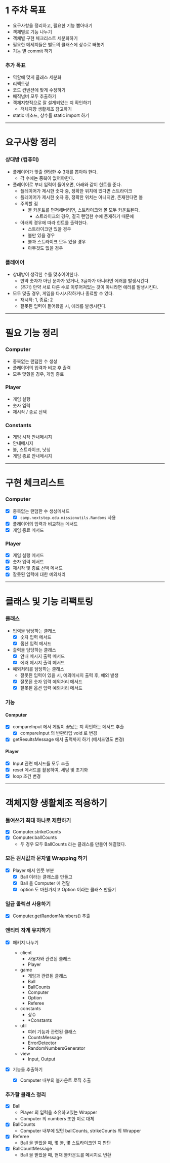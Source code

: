 # 1 주차 목표

- 요구사항을 정리하고, 필요한 기능 뽑아내기
- 객체별로 기능 나누기
- 객체별 구현 체크리스트 세분화하기
- 필요한 메세지들은 별도의 클래스에 상수로 빼놓기
- 기능 별 commit 하기

### 추가 목표

- 역할에 맞게 클래스 세분화
- 리팩토링
- 코드 컨벤션에 맞게 수정하기
- 매직넘버 모두 추출하기
- 객체지향적으로 잘 설계되었는 지 확인하기
    - 객체지향 생활체조 참고하기
- static 메소드, 상수들 static import 하기

---

# 요구사항 정리

### 상대방 (컴퓨터)

- 플레이어가 맞출 랜덤한 수 3개를 뽑아야 한다.
    - 각 수에는 중복이 없어야한다.
- 플레이어로 부터 입력이 들어오면, 아래와 같이 힌트를 준다.
    - 플레이어가 제시한 숫자 중, 정확한 위치에 있다면 스트라이크
    - 플레이어가 제시한 숫자 중, 정확한 위치는 아니지만, 존재한다면 볼
    - 주의할 점
        - 볼 카운트를 먼저해버리면, 스트라이크와 볼 모두 카운트된다.
            - 스트라이크의 경우, 결국 랜덤한 수에 존재하기 때문에
    - 아래의 경우에 따라 힌트를 출력한다.
        - 스트라이크만 있을 경우
        - 볼만 있을 경우
        - 볼과 스트라이크 모두 있을 경우
        - 아무것도 없을 경우

### 플레이어

- 상대방이 생각한 수를 맞추어야한다.
    - 만약 숫자가 아닌 문자가 있거나, 3글자가 아니라면 에러를 발생시킨다.
    - (추가) 만약 서로 다른 수로 이루어져있는 것이 아니라면 에러를 발생시킨다.
- 모두 맞출 경우, 게임을 다시시작하거나 종료할 수 있다.
    - 재시작: 1, 종료: 2
    - 잘못된 입력이 들어왔을 시, 에러를 발생시킨다.

---

# 필요 기능 정리

### Computer

- 중복없는 랜덤한 수 생성
- 플레이어의 입력과 비교 후 출력
- 모두 맞췄을 경우, 게임 종료

### Player

- 게임 실행
- 숫자 입력
- 재시작 / 종료 선택

### Constants

- 게임 시작 안내메시지
- 안내메시지
- 볼, 스트라이크, 낫싱
- 게임 종료 안내메시지

---

# 구현 체크리스트

### Computer

- [X] 중복없는 랜덤한 수 생성메서드
    - [X] `camp.nextstep.edu.missionutils.Randoms` 사용
- [X] 플레이어의 입력과 비교하는 메서드
- [X] 게임 종료 메서드

### Player

- [X] 게임 실행 메서드
- [X] 숫자 입력 메서드
- [X] 재시작 및 종료 선택 메서드
- [X] 잘못된 입력에 대한 예외처리

---

# 클래스 및 기능 리팩토링

### 클래스

- 입력을 담당하는 클래스
    - [X] 숫자 입력 메서드
    - [X] 옵션 입력 메서드
- 출력을 담당하는 클래스
    - [X] 안내 메시지 출력 메서드
    - [X] 에러 메시지 출력 메서드
- 예외처리를 담당하는 클래스
    - 잘못된 입력이 있을 시, 예외메시지 출력 후, 예외 발생
    - [X] 잘못된 숫자 입력 예외처리 메서드
    - [X] 잘못된 옵션 입력 예외처리 메서드

### 기능

#### Computer

- [X] compareInput 에서 게임이 끝났는 지 확인하는 메서드 추출
    - [X] compareInput 의 반환타입 void 로 변경
- [X] getResultsMessage 에서 출력까지 하기 (메서드명도 변경)

#### Player

- [X] Input 관련 메서드들 모두 추출
- [X] reset 메서드를 활용하여, 세팅 및 초기화
- [X] loop 조건 변경

---

# 객체지향 생활체조 적용하기

### 들여쓰기 최대 하나로 제한하기

- [X] Computer.strikeCounts
- [X] Computer.ballCounts
    - 두 경우 모두 BallCounts 라는 클래스를 만들어 해결했다.

### 모든 원시값과 문자열 Wrapping 하기

- [X] Player 에서 인풋 부분
    - [X] Ball 이라는 클래스를 만들고
    - [X] Ball 을 Computer 에 전달
    - [X] option 도 마찬가지고 Option 이라는 클래스 만들기

### 일급 콜렉션 사용하기

- [X] Computer.getRandomNumbers() 추출

### 엔티티 작게 유지하기

- [X] 패키지 나누기
    - client
        - 사용자와 관련된 클래스
        - Player
    - game
        - 게임과 관련된 클래스
        - Ball
        - BallCounts
        - Computer
        - Option
        - Referee
    - constants
        - 상수
        - *Constants
    - util
        - 여러 기능과 관련된 클래스
        - CountsMessage
        - ErrorDetector
        - RandomNumbersGenerator
    - view
        - Input, Output

- [X] 기능들 추출하기
    - [X] Computer 내부의 볼카운트 로직 추출

### 추가할 클래스 정리

- [X] Ball
    - Player 의 입력을 소유하고있는 Wrapper
    - Computer 의 numbers 또한 이로 대체
- [X] BallCounts
    - Computer 내부에 있던 ballCounts, strikeCounts 의 Wrapper
- [X] Referee
    - Ball 을 받았을 때, 몇 볼, 몇 스트라이크인 지 판단
- [X] BallCountMessage
    - Ball 을 받았을 때, 현재 볼카운트를 메시지로 변환
    